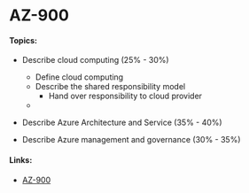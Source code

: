 # AZ-900

#### Topics:
- Describe cloud computing (25% - 30%)
  - Define cloud computing
  - Describe the shared responsibility model
    - Hand over responsibility to cloud provider
  - 
  
- Describe Azure Architecture and Service (35% - 40%)
- Describe Azure management and governance (30% - 35%)


#### Links:
 - [AZ-900](https://learn.microsoft.com/en-us/credentials/certifications/resources/study-guides/az-900)